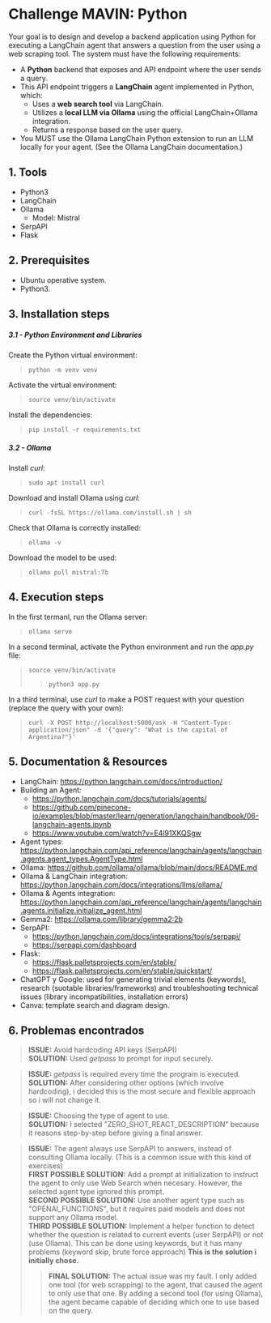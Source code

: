 # Challenge MAVIN: Python
Your goal is to design and develop a backend application using Python for executing a LangChain agent that answers a question from the user using a web scraping tool. The system must have the following requirements:
- A **Python** backend that exposes and API endpoint where the user sends a query.
- This API endpoint triggers a **LangChain** agent implemented in Python, which:
	- Uses a **web search tool** via LangChain.
	- Utilizes a **local LLM via Ollama** using the official LangChain+Ollama integration.
	- Returns a response based on the user query.
- You MUST use the Ollama LangChain Python extension to run an LLM locally for your agent. (See the Ollama LangChain documentation.)

## 1. Tools
- Python3
- LangChain
- Ollama
    - Model: Mistral
- SerpAPI
- Flask

## 2. Prerequisites
- Ubuntu operative system.
- Python3.

## 3. Installation steps
##### 3.1 - Python Environment and Libraries
Create the Python virtual environment:
> `python -m venv venv`

Activate the virtual environment:
> `source venv/bin/activate`

Install the dependencies:
> `pip install -r requirements.txt`

##### 3.2 - Ollama
Install *curl*:
> `sudo apt install curl`

Download and install Ollama using *curl*:
> `curl -fsSL https://ollama.com/install.sh | sh`

Check that Ollama is correctly installed:
> `ollama -v`

Download the model to be used:
> `ollama pull mistral:7b`

## 4. Execution steps
In the first termanl, run the Ollama server:
> `ollama serve`

In a second terminal, activate the Python environment and run the *app.py* file:
> `source venv/bin/activate`
>> `python3 app.py`

In a third terminal, use *curl* to make a POST request with your question (replace the query with your own):
> `curl -X POST http://localhost:5000/ask -H "Content-Type: application/json" -d '{"query": "What is the capital of Argentina?"}'`

## 5. Documentation & Resources
- LangChain: https://python.langchain.com/docs/introduction/
- Building an Agent: 
    - https://python.langchain.com/docs/tutorials/agents/
    - https://github.com/pinecone-io/examples/blob/master/learn/generation/langchain/handbook/06-langchain-agents.ipynb
    - https://www.youtube.com/watch?v=E4l91XKQSgw
- Agent types: https://python.langchain.com/api_reference/langchain/agents/langchain.agents.agent_types.AgentType.html
- Ollama: https://github.com/ollama/ollama/blob/main/docs/README.md
- Ollama & LangChain integration: https://python.langchain.com/docs/integrations/llms/ollama/
- Ollama & Agents integration: https://python.langchain.com/api_reference/langchain/agents/langchain.agents.initialize.initialize_agent.html
- Gemma2: https://ollama.com/library/gemma2:2b
- SerpAPI: 
    - https://python.langchain.com/docs/integrations/tools/serpapi/
    - https://serpapi.com/dashboard
- Flask:
    - https://flask.palletsprojects.com/en/stable/
    - https://flask.palletsprojects.com/en/stable/quickstart/
- ChatGPT y Google: used for generating trivial elements (keywords), research (suotable libraries/frameworks) and troubleshooting technical issues (library incompatibilities, installation errors)
- Canva: template search and diagram design.

## 6. Problemas encontrados
> **ISSUE:** Avoid hardcoding API keys (SerpAPI)  
> **SOLUTION:** Used *getpass* to prompt for input securely.

> **ISSUE:** *getpass* is required every time the program is executed.  
> **SOLUTION:** After considering other options (which involve hardcoding), i decided this is the most secure and flexible approach so i will not change it.

> **ISSUE:** Choosing the type of agent to use.  
> **SOLUTION:** I selected "ZERO_SHOT_REACT_DESCRIPTION" because it reasons step-by-step before giving a final answer.

> **ISSUE:** The agent always use SerpAPI to answers, instead of consulting Ollama locally. (This is a common issue with this kind of exercises)  
> **FIRST POSSIBLE SOLUTION:** Add a prompt at initialization to instruct the agent to only use Web Search when necesary. However, the selected agent type ignored this prompt.  
> **SECOND POSSIBLE SOLUTION:** Use another agent type such as "OPENAI_FUNCTIONS", but it requires paid models and does not support any Ollama model.  
> **THIRD POSSIBLE SOLUTION:** Implement a helper function to detect whether the question is related to current events (user SerpAPI) or not (use Ollama). This can be done using keywords, but it has many problems (keyword skip, brute force approach) **This is the solution i initially chose.**  
>> **FINAL SOLUTION:** The actual issue was my fault. I only added one tool (for web scrapping) to the agent, that caused the agent to only use that one. By adding a second tool (for using Ollama), the agent became capable of deciding which one to use based on the query.